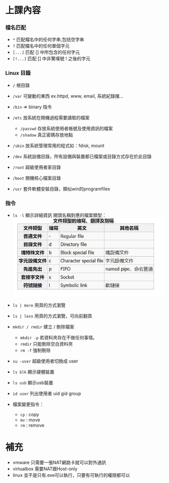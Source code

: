 # 上課內容

### 檔名匹配

* `*` 匹配檔名中的任何字串,包括空字串
* `?` 匹配檔名中的任何單個字元
* `[...]` 匹配 [] 中所包含的任何字元
* `[!...]` 匹配 [] 中非驚嘆號 ! 之後的字元

### Linux 目錄

* `/` 根目錄
* `/var` 可變動的東西 ex.httpd, www, email, 系統紀錄擋...
* `/bin` => binary 指令
* `/etc` 放系統在開機過程需要讀取的檔案

  * `/passwd` 存放系統使用者帳號及使用資訊的檔案
  * `/shadow` 真正密碼存放地點
  
* `/sbin` 放系統管理常用的程式如：fdisk, mount
* `/dev` 系統設備目錄，所有設備與裝置都已檔案或目錄方式存在於此目錄
* `/root` 超級使用者家目錄
* `/boot` 開機核心檔案目錄
* `/usr` 套件軟體安裝目錄，類似win的programfiles

### 指令
* `ls -l` 顯示詳細資訊
開頭名稱對應的檔案類型：
![image](image/file-type.jpg)

* `ls | more` 用頁的方式瀏覽

* `ls | less` 用頁的方式瀏覽，可向前翻頁

* `mkdir / rmdir` 建立 / 刪除檔案

  * `mkdir -p` 若資料夾存在不做任何事情。
  * `rmdir` 只能刪除空白資料夾
  * `rm -f` 強制刪除

* `su -user` 超級使用者切換成 user

* `ls blk` 顯示硬體裝置

* `ls usb` 顯示usb裝置

* `id user` 列出使用者 uid gid group

* 檔案變更指令：

  * `cp` : copy
  * `mv` : move
  * `rm` : remove

# 補充

* vmware 只需要一張NAT網路卡就可以對外通訊
* virtualbox 需要NAT跟Host-only
* linux 並不是只有.exe可以執行，只要有可執行的權限都可以
